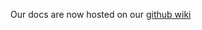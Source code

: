 Our docs are now hosted on our [github wiki](https://github.com/fashionstudio/react-native-web-app/wiki)
